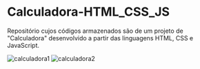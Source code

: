 # Calculadora-HTML_CSS_JS
Repositório cujos códigos armazenados são de um projeto de "Calculadora" desenvolvido a partir das linguagens HTML, CSS e JavaScript.

![calculadora1](https://user-images.githubusercontent.com/112965050/192520761-6fc5ec5e-ed55-48d1-a78d-f04bbd8ea802.png)
![calculadora2](https://user-images.githubusercontent.com/112965050/192520767-a4af08b3-3196-44c5-8c7e-53e743b3ac19.png)

